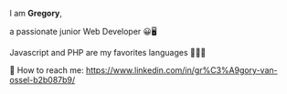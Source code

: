 
I am <b>Gregory</b>, 

a passionate junior Web Developer 😀🖥️

Javascript and PHP are my favorites languages 🚀🚀🚀

📩 How to reach me: https://www.linkedin.com/in/gr%C3%A9gory-van-ossel-b2b087b9/
